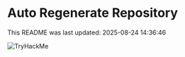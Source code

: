# Auto Regenerate Repository

This README was last updated: 2025-08-24 14:36:46

 ![TryHackMe](https://tryhackme.com/badge/533634)